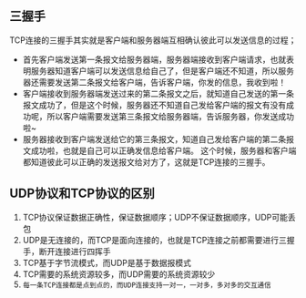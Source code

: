 ## 三握手
TCP连接的三握手其实就是客户端和服务器端互相确认彼此可以发送信息的过程；
* 首先客户端发送第一条报文给服务器端，服务器端接收到客户端请求，也就表明服务器知道客户端可以发送信息给自己了，但是客户端还不知道，所以服务器还需要发送第二条报文给客户端，告诉客户端，你发的信息，我收到啦！
* 客户端接收到服务器端发送过来的第二条报文之后，就知道自己发送的第一条报文成功了，但是这个时候，服务器还不知道自己发给客户端的报文有没有成功呢，所以客户端需要发送第三条报文给服务器端，告诉服务器，你发送成功啦~
* 服务器接收到客户端发送给它的第三条报文，知道自己发给客户端的第二条报文成功啦，也就是自己可以正确发信息给客户端。
这个时候，服务器和客户端都知道彼此可以正确的发送报文给对方了，这就是TCP连接的三握手。

## UDP协议和TCP协议的区别
1. TCP协议保证数据正确性，保证数据顺序；UDP不保证数据顺序，UDP可能丢包
2. UDP是无连接的，而TCP是面向连接的，也就是TCP连接之前都需要进行三握手，断开连接进行四挥手
3. TCP基于字节流模式，而UDP是基于数据报模式
4. TCP需要的系统资源较多，而UDP需要的系统资源较少
5. `每一条TCP连接都是点到点的，而UDP连接支持一对一，一对多，多对多的交互通信`
